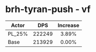 # brh-tyran-push - vf
| Actor | DPS | Increase |
|---|:---:|:---:|
|PL_25%|222249|3.89%|
|Base|213929|0.00%|
